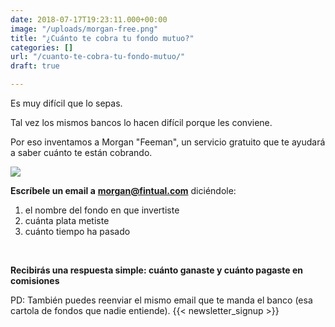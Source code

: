 ```yaml
---
date: 2018-07-17T19:23:11.000+00:00
image: "/uploads/morgan-free.png"
title: "¿Cuánto te cobra tu fondo mutuo?"
categories: []
url: "/cuanto-te-cobra-tu-fondo-mutuo/"
draft: true

---
```

Es muy difícil que lo sepas.

Tal vez los mismos bancos lo hacen difícil porque les conviene.

Por eso inventamos a Morgan "Feeman", un servicio gratuito que te ayudará a saber cuánto te están cobrando.

![](/uploads/morgan-free.png)

**Escríbele un email a** [**morgan@fintual.com**](mailto://morgan@fintual.com) diciéndole:

1. el nombre del fondo en que invertiste
2. cuánta plata metiste
3. cuánto tiempo ha pasado

**<br>**

**Recibirás una respuesta simple: cuánto ganaste y cuánto pagaste en comisiones**

PD: También puedes reenviar el mismo email que te manda el banco (esa cartola de fondos que nadie entiende).
 {{< newsletter_signup >}}